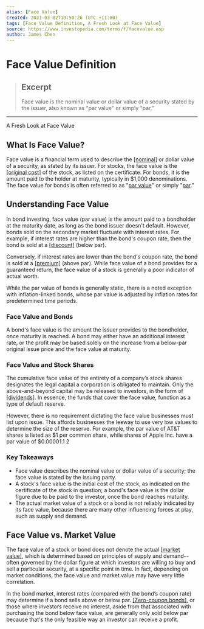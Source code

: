 ```yaml
---
alias: [Face Value]
created: 2021-03-02T19:50:26 (UTC +11:00)
tags: [Face Value Definition, A Fresh Look at Face Value]
source: https://www.investopedia.com/terms/f/facevalue.asp
author: James Chen
---
```


# Face Value Definition

> ## Excerpt
> Face value is the nominal value or dollar value of a security stated by the issuer, also known as "par value" or simply "par."

---

A Fresh Look at Face Value
## What Is Face Value?

Face value is a financial term used to describe the [[nominal]](https://www.investopedia.com/terms/n/nominalvalue.asp) or dollar value of a security, as stated by its issuer. For stocks, the face value is the [[original cost]](https://www.investopedia.com/terms/o/originalcost.asp) of the stock, as listed on the certificate. For bonds, it is the amount paid to the holder at maturity, typically in $1,000 denominations. The face value for bonds is often referred to as "[par value](https://www.investopedia.com/terms/p/parvalue.asp)" or simply "[par](https://www.investopedia.com/ask/answers/why-would-stock-have-no-par-value/)."

## Understanding Face Value

In bond investing, face value (par value) is the amount paid to a bondholder at the maturity date, as long as the bond issuer doesn't default. However, bonds sold on the secondary market fluctuate with interest rates. For example, if interest rates are higher than the bond's coupon rate, then the bond is sold at a [[discount]](https://www.investopedia.com/terms/a/at-a-discount.asp) (below par).

Conversely, if interest rates are lower than the bond's coupon rate, the bond is sold at a [[premium]](https://www.investopedia.com/terms/a/at-a-premium.asp) (above par). While face value of a bond provides for a guaranteed return, the face value of a stock is generally a poor indicator of actual worth.

While the par value of bonds is generally static, there is a noted exception with inflation-linked bonds, whose par value is adjusted by inflation rates for predetermined time periods.

### Face Value and Bonds

A bond's face value is the amount the issuer provides to the bondholder, once maturity is reached. A bond may either have an additional interest rate, or the profit may be based solely on the increase from a below-par original issue price and the face value at maturity.

### Face Value and Stock Shares

The cumulative face value of the entirety of a company’s stock shares designates the legal capital a corporation is obligated to maintain. Only the above-and-beyond capital may be released to investors, in the form of [[dividends]](https://www.investopedia.com/terms/d/dividend.asp). In essence, the funds that cover the face value, function as a type of default reserve.

However, there is no requirement dictating the face value businesses must list upon issue. This affords businesses the leeway to use very low values to determine the size of the reserve. For example, the par value of AT&T shares is listed as $1 per common share, while shares of Apple Inc. have a par value of $0.00001.1 2

### Key Takeaways

-   Face value describes the nominal value or dollar value of a security; the face value is stated by the issuing party.
-   A stock's face value is the initial cost of the stock, as indicated on the certificate of the stock in question; a bond's face value is the dollar figure due to be paid to the investor, once the bond reaches maturity.
-   The actual market value of a stock or a bond is not reliably indicated by its face value, because there are many other influencing forces at play, such as supply and demand.

## Face Value vs. Market Value

The face value of a stock or bond does not denote the actual [[market value]](https://www.investopedia.com/terms/m/marketvalue.asp), which is determined based on principles of supply and demand--often governed by the dollar figure at which investors are willing to buy and sell a particular security, at a specific point in time. In fact, depending on market conditions, the face value and market value may have very little correlation.

In the bond market, interest rates (compared with the bond’s coupon rate) may determine if a bond sells above or below par. [[Zero-coupon bonds]](https://www.investopedia.com/terms/z/zero-couponbond.asp), or those where investors receive no interest, aside from that associated with purchasing the bond below face value, are generally only sold below par because that's the only feasible way an investor can receive a profit.
